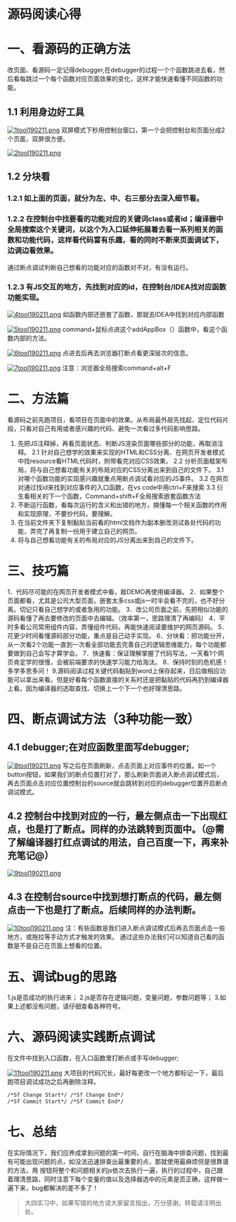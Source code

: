 # 源码阅读心得
# 一、看源码的正确方法
改页面、看源码一定记得debugger,在debugger的过程一个个函数跳进去看，然后看每跳过一个每个函数对应页面效果的变化，这样才能快速看懂不同函数的功能。
## 1.1 利用身边好工具
<!-- ![1tool190211](/assets/1tool190211.png) -->
[![1tool190211.png](https://i.loli.net/2019/02/11/5c6149d35136e.png)](https://i.loli.net/2019/02/11/5c6149d35136e.png)
双屏模式下秒用控制台窗口，第一个会把控制台和页面分成2个页面，双屏很方便。
<!-- ![2tool190211](/assets/2tool190211.png) -->
[![2tool190211.png](https://i.loli.net/2019/02/11/5c6149d377526.png)](https://i.loli.net/2019/02/11/5c6149d377526.png)
<!--
这个自己看、公司项目图片不能暴露
 ![3tool190211](/assets/3tool190211.png)
-->

## 1.2 分块看
### 1.2.1 如上面的页面，就分为左、中、右三部分去深入细节看。
### 1.2.2 在控制台中找要看的功能对应的关键词class或者id；编译器中全局搜索这个关键词，以这个为入口延伸拓展着去看一系列相关的函数和功能代码，这样看代码富有乐趣，看的同时不断来页面调试下，边调边看效果。
通过断点调试判断自己想看的功能对应的函数对不对，有没有运行。
### 1.2.3 有JS交互的地方，先找到对应的id，在控制台/IDEA找对应函数功能实现。
<!-- ![4tool190211](/assets/4tool190211.png) -->
[![4tool190211.png](https://i.loli.net/2019/02/11/5c6149d34370b.png)](https://i.loli.net/2019/02/11/5c6149d34370b.png)
如函数内部还嵌套了函数，那就去IDEA中找到对应内部函数
<!-- ![5tool190211](/assets/5tool190211.png) -->
[![5tool190211.png](https://i.loli.net/2019/02/11/5c6149d34543f.png)](https://i.loli.net/2019/02/11/5c6149d34543f.png)
command+鼠标点进这个addAppBox（）函数中，看这个函数内部的方法。
<!-- ![6tool190211](/assets/6tool190211.png) -->
[![6tool190211.png](https://i.loli.net/2019/02/11/5c614a198ec63.png)](https://i.loli.net/2019/02/11/5c614a198ec63.png)
点进去后再去浏览器打断点看更深层次的信息。
<!-- ![7tool190211](/assets/7tool190211.png) -->
[![7tool190211.png](https://i.loli.net/2019/02/11/5c614a198bb05.png)](https://i.loli.net/2019/02/11/5c614a198bb05.png)
注意：浏览器全局搜索command+alt+F

# 二、方法篇
看源码之前先跑项目，看项目在页面中的效果。从布局最外层先找起，定位代码片段，只看对自己有用或者感兴趣的代码、避免一次看过多代码影响思路。
1. 先把JS注释掉，再看页面状态、判断JS渲染页面哪些部分的功能，再取消注释。
2.1 针对自己想学的效果来实现的HTML和CSS分离、在网页开发者模式中找resource看HTML代码时，附带看完对应CSS效果。
2.2 分析页面框架布局，将与自己想看功能有关的布局对应的CSS分离出来到自己的文件下。
3.1 对哪个函数功能的实现感兴趣就重点用断点调试看对应的JS事件。
3.2 在网页对通过找id来找到对应事件的入口函数，在vs code中用ctrl+F来搜索
3.3 衍生看相关的下一个函数，Command+shift+F全局搜索嵌套函数方法
4. 不断运行函数，看每次运行的含义和出错的地方，搞懂每一个相关函数的作用和实现原理，不要抄代码，要理解。
5. 在当前文件夹下复制黏贴当前看的html文档作为副本删改测试各处代码的功能，弄完了再复制一份用于建立自己的网页。
6. 将与自己想看功能有关的布局对应的JS分离出来到自己的文件下。

# 三、技巧篇
1．代码尽可能的在网页开发者模式中看，敲DEMO再使用编译器。
2．如果整个页面都看，尤其是公司大型页面，嵌套太多css或js一时半会看不完的，也不好分离。切记只看自己想学的或者急用的功能。
3．改公司页面之前，先把相似功能的源码看懂了再去要修改的页面中去编辑。（效率第一，思路理清了再编码）
4．平时多看公司常用组件内容，弄懂组件代码，再能快速阅读要维护的网页源码。
5．花更少时间看懂源码部分功能，重点是自己动手实现。
6．分块看：把功能分开，从一次看2个功能一直到一次看全部功能去完善自己的逻辑思维能力，每个功能都要做到自己会写才算学会。
7．快速看：保证理解掌握了代码写法，一天看1个网页肯定学的很慢，会被前端要求的快速学习能力给淘汰。
8．保持时刻的危机感！多学多思多问！
9.源码阅读过程关键代码黏贴到word上保存起来，日后做相应功能可以拿出来看。但是好看每个函数直接的关系时还是把黏贴的代码再扔到编译器上看。因为编译器的选取查找、切换上一个下一个也好理清思路。

# 四、断点调试方法（3种功能一致）
## 4.1 debugger;在对应函数里面写debugger;
<!-- ![8tool190211](/assets/8tool190211.png) -->
[![8tool190211.png](https://i.loli.net/2019/02/11/5c614a19ac655.png)](https://i.loli.net/2019/02/11/5c614a19ac655.png)
写之后在页面刷新，点击页面上对应事件的位置。如一个button按钮，如果我们的断点位置打对了，那么刷新页面进入断点调试模式后，再去页面点击对应位置控制台的source就会跳转到对应的debugger位置开启断点调试模式。
## 4.2 控制台中找到对应的一行，最左侧点击一下出现红点，也是打了断点。同样的办法跳转到页面中。（@需了解编译器打红点调试的用法，自己百度一下，再来补充笔记@）
<!-- ![9tool190211](/assets/9tool190211.png) -->
[![9tool190211.png](https://i.loli.net/2019/02/11/5c614a19a8e5a.png)](https://i.loli.net/2019/02/11/5c614a19a8e5a.png)
## 4.3 在控制台source中找到想打断点的代码，最左侧点击一下也是打了断点。后续同样的办法判断。
<!-- ![10tool190211](/assets/10tool190211.png) -->
[![10tool190211.png](https://i.loli.net/2019/02/11/5c614a19aab62.png)](https://i.loli.net/2019/02/11/5c614a19aab62.png)
注：有些函数是我们进入断点调试模式后再去页面点击一些地方，或拖拉等手动方式才触发的效果。
通过这些办法我们可以知道自己看的函数是不是自己在页面上想看的位置。

# 五、调试bug的思路
1.js是否成功的执行进来；
2.js是否存在逻辑问题，变量问题，参数问题等；
3.如果上述都没有问题，请仔细查看各种符号。

# 六、源码阅读实践断点调试
在文件中找到入口函数，在入口函数里打断点或手写debugger;
<!-- ![11tool190211](/assets/11tool190211.png) -->
[![11tool190211.png](https://i.loli.net/2019/02/11/5c614a19b3217.png)](https://i.loli.net/2019/02/11/5c614a19b3217.png)
大项目的代码冗长，最好每更改一个地方都标记一下，最后跑项目调试成功之后再删除注释。
``` HTML
/*Sf Change Start*/	/*Sf Change End*/
/*Sf Commit Start*/	/*Sf Commit End*/
```

# 七、总结
在实际情况下，我们应养成拿到问题的第一时间，自行在脑海中排查问题，找到最有可能出现问题的点，如没法迅速排查出最重要的点，那就使用最麻烦但是很靠谱的方法，用 按钮将整个和问题相关的js依次去执行一遍，执行的过程中，自己跟着理清思路，同时注意下每个变量的值以及选择器选中的元素是否正确，这样做一遍下来，bug都解决的差不多了！

> 大四实习中，如果写错的地方请大家留言指出，万分感谢。转载请注明出处。
